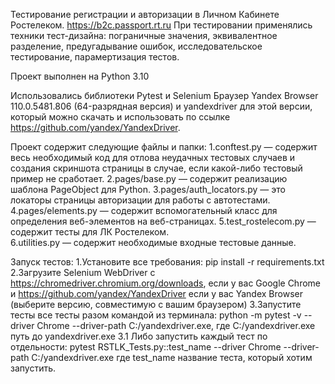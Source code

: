 Тестирование регистрации и авторизации в Личном Кабинете Ростелеком. https://b2c.passport.rt.ru 
При тестировании применялись техники тест-дизайна: пограничные значения, эквивалентное разделение, предугадывание ошибок, исследовательское тестирование, парамертизация тестов. 

Проект выполнен на Python 3.10 

Использовались библиотеки Pytest и Selenium Браузер Yandex Browser 110.0.5481.806 (64-разрядная версия) и yandexdriver для этой версии, который можно скачать и использовать по ссылке https://github.com/yandex/YandexDriver. 

Проект содержит следующие файлы и папки: 
1.conftest.py — содержит весь необходимый код для отлова неудачных тестовых случаев и создания скриншота страницы в случае, если какой-либо тестовый пример не сработает. 
2.pages/base.py — содержит реализацию шаблона PageObject для Python. 
3.pages/auth_locators.py — это локаторы страницы авторизации для работы с автотестами. 
4.pages/elements.py — содержит вспомогательный класс для определения веб-элементов на веб-страницах. 
5.test_rostelecom.py — содержит тесты для ЛК Ростелеком.       
6.utilities.py — содержит необходимые входные тестовые данные.

Запуск тестов: 
1.Установите все требования: pip install -r requirements.txt 
2.Загрузите Selenium WebDriver с https://chromedriver.chromium.org/downloads, если у вас Google Chrome и https://github.com/yandex/YandexDriver если у вас Yandex Browser (выберите версию, совместимую с вашим браузером) 
3.Запустите тесты все тесты разом командой из терминала: python -m pytest -v --driver Chrome --driver-path C:/yandexdriver.exe, где C:/yandexdriver.exe путь до yandexdriver.exe
 3.1 Либо запустить каждый тест по отдельности: pytest RSTLK_Tests.py::test_name --driver Chrome --driver-path C:/yandexdriver.exe где test_name название теста, который хотим запустить.
